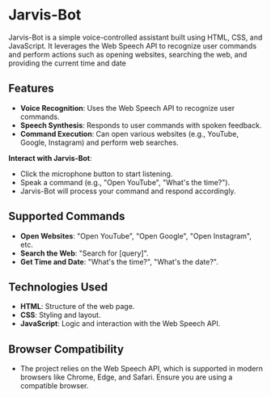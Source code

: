 
# Jarvis-Bot

Jarvis-Bot is a simple voice-controlled assistant built using HTML, CSS, and JavaScript. It leverages the Web Speech API to recognize user commands and perform actions such as opening websites, searching the web, and providing the current time and date

## Features

- **Voice Recognition**: Uses the Web Speech API to recognize user commands.
- **Speech Synthesis**: Responds to user commands with spoken feedback.
- **Command Execution**: Can open various websites (e.g., YouTube, Google, Instagram) and perform web searches.

 **Interact with Jarvis-Bot**:
   - Click the microphone button to start listening.
   - Speak a command (e.g., "Open YouTube", "What's the time?").
   - Jarvis-Bot will process your command and respond accordingly.

## Supported Commands

- **Open Websites**: "Open YouTube", "Open Google", "Open Instagram", etc.
- **Search the Web**: "Search for [query]".
- **Get Time and Date**: "What's the time?", "What's the date?".

## Technologies Used

- **HTML**: Structure of the web page.
- **CSS**: Styling and layout.
- **JavaScript**: Logic and interaction with the Web Speech API.

## Browser Compatibility

- The project relies on the Web Speech API, which is supported in modern browsers like Chrome, Edge, and Safari. Ensure you are using a compatible browser.

